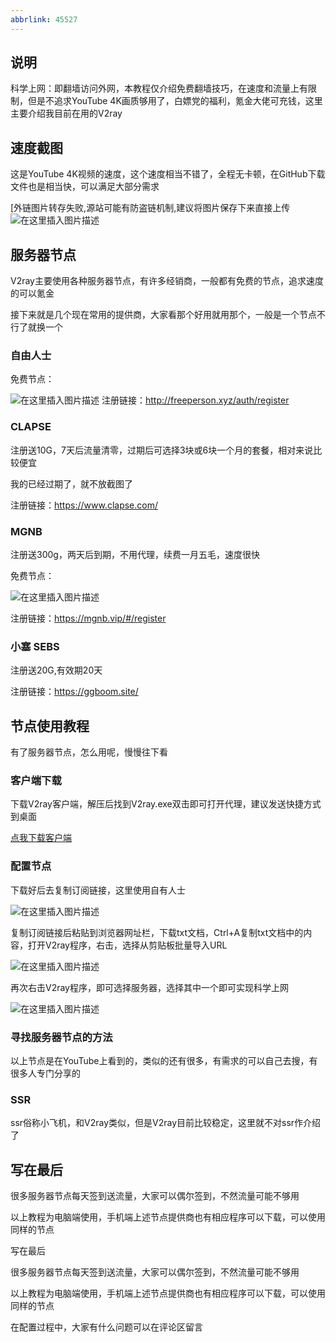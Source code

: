 ```yaml
---
abbrlink: 45527
---
```

## 说明

科学上网：即翻墙访问外网，本教程仅介绍免费翻墙技巧，在速度和流量上有限制，但是不追求YouTube 4K画质够用了，白嫖党的福利，氪金大佬可充钱，这里主要介绍我目前在用的V2ray

## 速度截图

这是YouTube 4K视频的速度，这个速度相当不错了，全程无卡顿，在GitHub下载文件也是相当快，可以满足大部分需求

[外链图片转存失败,源站可能有防盗链机制,建议将图片保存下来直接上传
![在这里插入图片描述](https://img-blog.csdnimg.cn/2021040718521668.png?x-oss-process=image/watermark,type_ZmFuZ3poZW5naGVpdGk,shadow_10,text_aHR0cHM6Ly9ibG9nLmNzZG4ubmV0L2xwaDE5MTIwODAxMjI=,size_16,color_FFFFFF,t_70)



## 服务器节点

V2ray主要使用各种服务器节点，有许多经销商，一般都有免费的节点，追求速度的可以氪金

接下来就是几个现在常用的提供商，大家看那个好用就用那个，一般是一个节点不行了就换一个

### 自由人士

免费节点：

![在这里插入图片描述](https://img-blog.csdnimg.cn/20210407185215868.png?x-oss-process=image/watermark,type_ZmFuZ3poZW5naGVpdGk,shadow_10,text_aHR0cHM6Ly9ibG9nLmNzZG4ubmV0L2xwaDE5MTIwODAxMjI=,size_16,color_FFFFFF,t_70)
注册链接：http://freeperson.xyz/auth/register

### CLAPSE

注册送10G，7天后流量清零，过期后可选择3块或6块一个月的套餐，相对来说比较便宜

我的已经过期了，就不放截图了

注册链接：https://www.clapse.com/

### MGNB

注册送300g，两天后到期，不用代理，续费一月五毛，速度很快

免费节点：

![在这里插入图片描述](https://img-blog.csdnimg.cn/20210407185215843.png?x-oss-process=image/watermark,type_ZmFuZ3poZW5naGVpdGk,shadow_10,text_aHR0cHM6Ly9ibG9nLmNzZG4ubmV0L2xwaDE5MTIwODAxMjI=,size_16,color_FFFFFF,t_70)

注册链接：https://mgnb.vip/#/register

### 小塞 SEBS

注册送20G,有效期20天

注册链接：https://ggboom.site/

## 节点使用教程

有了服务器节点，怎么用呢，慢慢往下看

### 客户端下载

下载V2ray客户端，解压后找到V2ray.exe双击即可打开代理，建议发送快捷方式到桌面

[点我下载客户端](http://www.liph.top/upload/files/2021/04/03/123728_3_3.zip)

### 配置节点

下载好后去复制订阅链接，这里使用自有人士

![在这里插入图片描述](https://img-blog.csdnimg.cn/20210407185215774.png?x-oss-process=image/watermark,type_ZmFuZ3poZW5naGVpdGk,shadow_10,text_aHR0cHM6Ly9ibG9nLmNzZG4ubmV0L2xwaDE5MTIwODAxMjI=,size_16,color_FFFFFF,t_70)

复制订阅链接后粘贴到浏览器网址栏，下载txt文档，Ctrl+A复制txt文档中的内容，打开V2ray程序，右击，选择从剪贴板批量导入URL

![在这里插入图片描述](https://img-blog.csdnimg.cn/20210407185215727.png)

再次右击V2ray程序，即可选择服务器，选择其中一个即可实现科学上网

![在这里插入图片描述](https://img-blog.csdnimg.cn/20210407185215727.png)

### 寻找服务器节点的方法

以上节点是在YouTube上看到的，类似的还有很多，有需求的可以自己去搜，有很多人专门分享的

### SSR

ssr俗称小飞机，和V2ray类似，但是V2ray目前比较稳定，这里就不对ssr作介绍了

## 写在最后

很多服务器节点每天签到送流量，大家可以偶尔签到，不然流量可能不够用

以上教程为电脑端使用，手机端上述节点提供商也有相应程序可以下载，可以使用同样的节点

 写在最后

很多服务器节点每天签到送流量，大家可以偶尔签到，不然流量可能不够用

以上教程为电脑端使用，手机端上述节点提供商也有相应程序可以下载，可以使用同样的节点

在配置过程中，大家有什么问题可以在评论区留言
